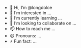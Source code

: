- 👋 Hi, I’m @longdolce
- 👀 I’m interested in ...
- 🌱 I’m currently learning ...
- 💞️ I’m looking to collaborate on ...
- 📫 How to reach me ...
- 😄 Pronouns: ...
- ⚡ Fun fact: ...

<!---
longdolce/longdolce is a ✨ special ✨ repository because its `README.md` (this file) appears on your GitHub profile.
You can click the Preview link to take a look at your changes.
--->
